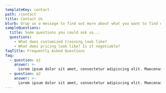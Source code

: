 ```yaml
---
templateKey: contact
path: /contact
title: Contact Us
blurb: Drop us a message to find out more about what you want to find out more about. Need to copy write this.
sampleQuestions:
  title: Some questions you could ask us...
  questions:
    - What does customized training look like?
    - What does pricing look like? Is it negotiable?
faqTitle: Frequently Asked Questions
faq:
  - question: q1
    answer: >-
      Lorem ipsum dolor sit amet, consectetur adipiscing elit. Maecenas eu porttitor turpis. Quisque eget lectus metus. In tempus tempus augue, id feugiat neque sodales et. Aliquam vitae mauris non lectus lobortis venenatis. Donec sed arcu placerat, vulputate orci a, tempor metus. Praesent aliquet porta ligula, a porta nisl placerat eget. Quisque placerat imperdiet est vitae facilisis.
  - question: q2
    answer: >-
      Lorem ipsum dolor sit amet, consectetur adipiscing elit. Maecenas eu porttitor turpis. Quisque eget lectus metus. In tempus tempus augue, id feugiat neque sodales et. Aliquam vitae mauris non lectus lobortis venenatis. Donec sed arcu placerat, vulputate orci a, tempor metus. Praesent aliquet porta ligula, a porta nisl placerat eget. Quisque placerat imperdiet est vitae facilisis.
---
```

